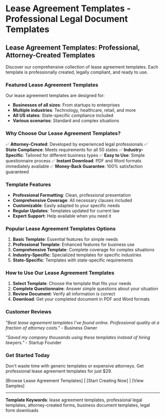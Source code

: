 # Lease Agreement Templates - Professional Legal Document Templates

## Lease Agreement Templates: Professional, Attorney-Created Templates

Discover our comprehensive collection of lease agreement templates. Each template is professionally created, legally compliant, and ready to use.

### Featured Lease Agreement Templates

Our lease agreement templates are designed for:
- **Businesses of all sizes**: From startups to enterprises
- **Multiple industries**: Technology, healthcare, retail, and more
- **All US states**: State-specific compliance included
- **Various scenarios**: Standard and complex situations

### Why Choose Our Lease Agreement Templates?

✅ **Attorney-Created**: Developed by experienced legal professionals
✅ **State Compliance**: Meets requirements for all 50 states
✅ **Industry-Specific**: Tailored for different business types
✅ **Easy to Use**: Simple questionnaire process
✅ **Instant Download**: PDF and Word formats immediately available
✅ **Money-Back Guarantee**: 100% satisfaction guaranteed

### Template Features

- **Professional Formatting**: Clean, professional presentation
- **Comprehensive Coverage**: All necessary clauses included
- **Customizable**: Easily adapted to your specific needs
- **Regular Updates**: Templates updated for current law
- **Expert Support**: Help available when you need it

### Popular Lease Agreement Templates Options

1. **Basic Template**: Essential features for simple needs
2. **Professional Template**: Enhanced features for business use
3. **Comprehensive Template**: Complete coverage for complex situations
4. **Industry-Specific**: Specialized templates for specific industries
5. **State-Specific**: Templates with state-specific requirements

### How to Use Our Lease Agreement Templates

1. **Select Template**: Choose the template that fits your needs
2. **Complete Questionnaire**: Answer simple questions about your situation
3. **Review Document**: Verify all information is correct
4. **Download**: Get your completed document in PDF and Word formats

### Customer Reviews

*"Best lease agreement templates I've found online. Professional quality at a fraction of attorney costs."* - Business Owner

*"Saved my company thousands using these templates instead of hiring lawyers."* - Startup Founder

### Get Started Today

Don't waste time with generic templates or expensive attorneys. Get professional lease agreement templates for just $29.

[Browse Lease Agreement Templates] | [Start Creating Now] | [View Samples]

---

**Template Keywords**: lease agreement templates, professional legal templates, attorney-created forms, business document templates, legal form downloads
